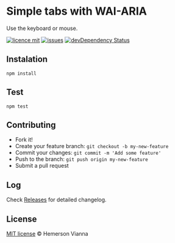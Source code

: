 # Simple tabs with WAI-ARIA

Use the keyboard or mouse.

[![licence mit](https://img.shields.io/badge/license-MIT-blue.svg?style=flat-square)](http://hemersonvianna.mit-license.org/)
[![issues](https://img.shields.io/github/issues/descco-tools/resource-aria-tabs.svg?style=flat-square)](https://github.com/descco-tools/resource-aria-tabs/issues)
[![devDependency Status](https://david-dm.org/descco-tools/resource-aria-tabs/dev-status.svg)](https://david-dm.org/descco-tools/resource-aria-tabs#info=devDependencies)

## Instalation
```
npm install
```

## Test
```
npm test
```

## Contributing

- Fork it!
- Create your feature branch: `git checkout -b my-new-feature`
- Commit your changes: `git commit -m 'Add some feature'`
- Push to the branch: `git push origin my-new-feature`
- Submit a pull request

## Log

Check [Releases](https://github.com/descco-tools/resource-aria-tabs/releases) for detailed changelog.

## License

[MIT license](http://hemersonvianna.mit-license.org/) © Hemerson Vianna
